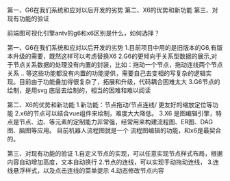 第一、G6在我们系统和应对以后开发的劣势
第二、X6的优势和新功能
第三、对现有功能的验证


前端图可视化引擎antv的g6和x6区别是什么，如何选择？


第一、G6在我们系统和应对以后开发的劣势
1.目前项目中用的是旧版本的G6,有版本升级的需要，既然这样可以考虑替换X6
2.G6的更倾向于关系型数据的展示,对于节点关系数据的处理没有内置的封装，比如：拖动一个节点，拖动连线两个节点关系  ..
等这些功能都没有内置的功能提供，需要自己去变相的写复杂的逻辑实现。目前由于功能叠加得很复杂了，拓展和升级，代码耦合困难太大
3.G6节点的绘制，是用svg 底层去绘制的，相当的困难和难以阅读


第二、X6的优势和新功能
1.新功能：节点拖动/节点连线/ 更友好的缩放定位等功能
2.x6的节点可以结合vue组件来绘制，难度大大降低。
3.X6 是图编辑引擎，特点是节点、边、等元素的定制能力非常强，经常用来构建流程图、ER图、DAG图、脑图等应用。
目前机器人流程图就是一个 流程图编辑的功能，和x6是最契合的。

第三、对现有功能的验证
1.自定义节点的实现，可以任意实现节点样式布局，根据内容自动增加高度，文本自动换行
2.节点的连线，可以实现手动拖动连线，
3.连线悬浮样式，以及点击连线的菜单提示
4.动态修改节点内容